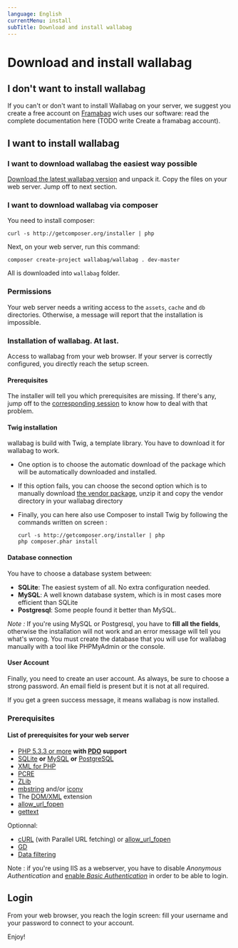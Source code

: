 ```yaml
---
language: English
currentMenu: install
subTitle: Download and install wallabag
---
```


# Download and install wallabag
## I don't want to install wallabag

If you can't or don't want to install Wallabag on your server, we suggest you create a free account on [Framabag](https://framabag.org/) wich uses our software: read the complete documentation here (TODO write Create a framabag account).

## I want to install wallabag

### I want to download wallabag the easiest way possible

[Download the latest wallabag version](http://wllbg.org/latest) and unpack it. Copy the files on your web server. Jump off to next section.

### I want to download wallabag via composer

You need to install composer: 

    curl -s http://getcomposer.org/installer | php

Next, on your web server, run this command: 

    composer create-project wallabag/wallabag . dev-master

All is downloaded into `wallabag` folder.

### Permissions

Your web server needs a writing access to the `assets`, `cache` and `db` directories. Otherwise, a message will report that the installation is impossible.

### Installation of wallabag. At last.

Access to wallabag from your web browser. If your server is correctly configured, you directly reach the setup screen. 

#### Prerequisites
The installer will tell you which prerequisites are missing. If there's any, jump off to the [corresponding session](#Prerequisites) to know how to deal with that problem.

#### Twig installation
wallabag is build with Twig, a template library. You have to download it for wallabag to work.
* One option is to choose the automatic download of the package which will be automatically downloaded and installed.
* If this option fails, you can choose the second option which is to manually download [the vendor package](http://wllbg.org/vendor), unzip it and copy the vendor directory in your wallabag directory
* Finally, you can here also use Composer to install Twig by following the commands written on screen :

    ```
    curl -s http://getcomposer.org/installer | php
    php composer.phar install
    ```

#### Database connection
You have to choose a database system between:
* **SQLite**: The easiest system of all. No extra configuration needed.
* **MySQL**: A well known database system, which is in most cases more efficient than SQLite
* **Postgresql**: Some people found it better than MySQL.

*Note :* If you're using MySQL or Postgresql, you have to **fill all the fields**, otherwise the installation will not work and an error message will tell you what's wrong. You must create the database that you will use for wallabag manually with a tool like PHPMyAdmin or the console.

#### User Account
Finally, you need to create an user account. As always, be sure to choose a strong password.
An email field is present but it is not at all required.

If you get a green success message, it means wallabag is now installed.

### <a name="Prerequisites"></a>Prerequisites
#### List of prerequisites for your web server

* [PHP 5.3.3 or more](http://php.net/manual/en/install.php) **with [PDO](http://php.net/manual/en/book.pdo.php) support**
* [SQLite](http://php.net/manual/en/book.sqlite.php) **or** [MySQL](http://php.net/manual/en/book.mysql.php) **or** [PostgreSQL](http://php.net/manual/en/book.pgsql.php)
* [XML for PHP](http://php.net/en/xml)
* [PCRE](http://php.net/en/pcre)
* [ZLib](http://php.net/en/zlib)
* [mbstring](http://php.net/en/mbstring) and/or [iconv](http://php.net/en/iconv)
* The [DOM/XML](http://php.net/manual/en/book.dom.php) extension
* [allow_url_fopen](http://www.php.net/manual/en/filesystem.configuration.php#ini.allow-url-fopen)
* [gettext](http://php.net/manual/en/book.gettext.php)

Optionnal:
* [cURL](http://php.net/en/curl) (with Parallel URL fetching) or [allow_url_fopen](http://www.php.net/manual/en/filesystem.configuration.php#ini.allow-url-fopen)
* [GD](http://php.net/manual/en/book.image.php)
* [Data filtering](http://php.net/manual/en/book.filter.php)


Note : if you're using IIS as a webserver, you have to disable *Anonymous Authentication* and [enable *Basic Authentication*](https://technet.microsoft.com/en-us/library/cc772009%28v=ws.10%29.aspx) in order to be able to login.

## Login

From your web browser, you reach the login screen: fill your username and your password to connect to your account.

Enjoy!
